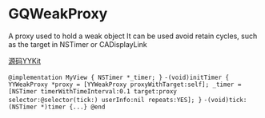 # GQWeakProxy

A proxy used to hold a weak object It can be used avoid retain cycles, such as the target in NSTimer or CADisplayLink

[源码YYKit](https://github.com/ibireme/YYKit/blob/master/YYKit/Utility/YYWeakProxy.h)

`@implementation MyView {
  NSTimer *_timer;
}`
`-(void)initTimer {
  YYWeakProxy *proxy = [YYWeakProxy proxyWithTarget:self];
  _timer = [NSTimer timerWithTimeInterval:0.1 target:proxy selector:@selector(tick:) userInfo:nil repeats:YES];
}`
`-(void)tick:(NSTimer *)timer {...}
@end`


